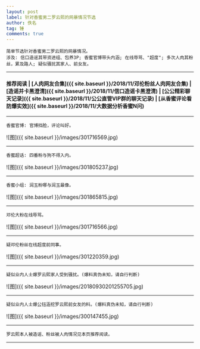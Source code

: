 ```yaml
---
layout: post
label: 针对香蜜男二罗云熙的网暴情况节选
author: 佚名
tag: 锤
comments: true
---
```


    简单节选针对香蜜男二罗云熙的网暴情况。
    涉及: 信口造谣其带资进组、包养3P; 香蜜官博带头内涵; 在线辱骂、"超度"; 多次人肉其粉丝，累及路人; 疑似骚扰其家人、前女友。

---

#### 推荐阅读 | [人肉网友合集]({{ site.baseurl }}/2018/11/邓伦粉丝人肉网友合集) | [造谣并卡黑澄清]({{ site.baseurl }}/2018/11/信口造谣卡黑澄清) | [公公精彩聊天记录]({{ site.baseurl }}/2018/11/公公直管VIP群的聊天记录)  | [从香蜜评论看防爆实效]({{ site.baseurl }}/2018/11/大数据分析香蜜N问) 

---


<a name="dxjjb"></a>

    香蜜官博: 官博挡脸，评论叫好。

![图]({{ site.baseurl }}/images/301716569.jpg)

---

    香蜜超话: 四番粉与狗不得入内。

![图]({{ site.baseurl }}/images/301805237.jpg)

---

    香蜜小组: 润玉粉哪与润玉最像。

![图]({{ site.baseurl }}/images/301865815.jpg)

---

    邓伦大粉在线辱骂。

![图]({{ site.baseurl }}/images/301716566.jpg)

---

    疑邓伦粉丝在线超度前同事。
    
![图]({{ site.baseurl }}/images/301220359.jpg)

---

    疑似业内人士爆罗云熙家人受到骚扰。(爆料真伪未知，请自行判断)
    
![图]({{ site.baseurl }}/images/20180930201255705.jpg)

---

    疑似业内人士爆公钰涵挖罗云熙前女友的料。(爆料真伪未知，请自行判断)
    
![图]({{ site.baseurl }}/images/300147455.jpg)


---

    罗云熙本人被造谣、粉丝被人肉情况见本页推荐阅读。

---


